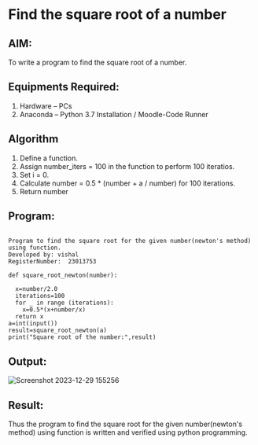 # Find the square root of a number

## AIM:
To write a program to find the square root of a number.

## Equipments Required:
1. Hardware – PCs
2. Anaconda – Python 3.7 Installation / Moodle-Code Runner

## Algorithm
1. Define a function.
2. Assign number_iters = 100 in the function to perform 100 iteratios.
3. Set i = 0.
4. Calculate  number = 0.5 * (number + a / number) for 100 iterations.
5. Return number

## Program:
```

Program to find the square root for the given number(newton's method) using function.
Developed by: vishal
RegisterNumber:  23013753

def square_root_newton(number):
    
  x=number/2.0
  iterations=100
  for _ in range (iterations):
    x=0.5*(x+number/x)
  return x
a=int(input())
result=square_root_newton(a)
print("Square root of the number:",result)
```

## Output:
![Screenshot 2023-12-29 155256](https://github.com/23013753/Square-root-of-a-number/assets/145634121/3f1f8063-760f-49a2-9dcf-15d6c68c2884)




## Result:
Thus the program to find the square root for the given number(newton's method) using function is written and verified using python programming.
